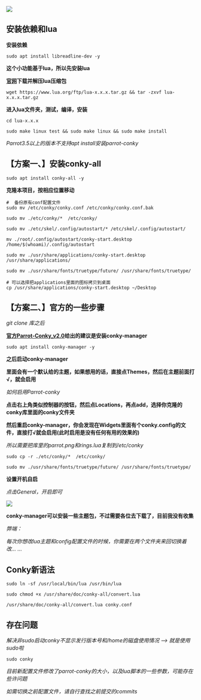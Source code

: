 ![](https://i.postimg.cc/g0f2X0Dv/ParrotOS.png)

## 安装依赖和lua
**安装依赖**

`sudo apt install libreadline-dev -y`

**这个小功能基于lua，所以先安装lua**

**[官网](https://www.lua.org/download.html)下载并解压lua压缩包**

`wget https://www.lua.org/ftp/lua-x.x.x.tar.gz && tar -zxvf lua-x.x.x.tar.gz`

**进入lua文件夹，测试，编译，安装**
```
cd lua-x.x.x

sudo make linux test && sudo make linux && sudo make install
```
*Parrot3.5以上的版本不支持apt install安装parrot-conky*

## 【方案一、】安装conky-all
`sudo apt install conky-all -y`

**克隆本项目，按相应位置移动**
```
#  备份原有conf配置文件
sudo mv /etc/conky/conky.conf /etc/conky/conky.conf.bak

sudo mv ./etc/conky/*  /etc/conky/

sudo mv ./etc/skel/.config/autostart/* /etc/skel/.config/autostart/

mv ./root/.config/autostart/conky-start.desktop /home/$(whoami)/.config/autostart

sudo mv ./usr/share/applications/conky-start.desktop /usr/share/applications/

sudo mv ./usr/share/fonts/truetype/future/ /usr/share/fonts/truetype/

# 可以选择把applications里面的图标拷贝到桌面
cp /usr/share/applications/conky-start.desktop ~/Desktop
```
## 【方案二、】官方的一些步骤
*git clone 库之后*

**[官方Parrot-Conky_v2.0](https://dev.parrotsec.org/parrot/parrot-conky)给出的建议是安装conky-manager**

`sudo apt install conky-manager -y`

**之后启动conky-manager**

**里面会有一个默认给的主题，如果想用的话，直接点Themes，然后在主题前面打√，就会启用**

*如何启用Parrot-conky*

**点击右上角类似控制器的按钮，然后点Locations，再点add，选择你克隆的conky库里面的conky文件夹**

**然后重启conky-manager，你会发现在Widgets里面有个conky.config的文件，直接打√就会启用(此时启用是没有任何有用的效果的)**

*所以需要把库里的parrot.png和rings.lua复制到/etc/conky*
```
sudo cp -r ./etc/conky/*  /etc/conky/

sudo mv ./usr/share/fonts/truetype/future/ /usr/share/fonts/truetype/
```

**设置开机自启**

*点击General，开启即可*

![](https://i.postimg.cc/FsZ3YQTP/20181025193403.png)

**conky-manager可以安装一些主题包，不过需要各位去下载了，目前我没有收集**

*弊端：*

*每次你想改lua主题和config配置文件的时候，你需要在两个文件夹来回切换着改… …*

## Conky新语法
`sudo ln -sf /usr/local/bin/lua /usr/bin/lua`

`sudo chmod +x /usr/share/doc/conky-all/convert.lua`

`/usr/share/doc/conky-all/convert.lua conky.conf`

## 存在问题
*解决非sudo启动conky不显示发行版本号和/home的磁盘使用情况 --> 就是使用sudo啦*

`sudo conky`

*目前新配置文件修改了parrot-conky的大小，以及lua脚本的一些参数，可能存在些许问题*

*如需切换之前配置文件，请自行查找之前提交的commits*
